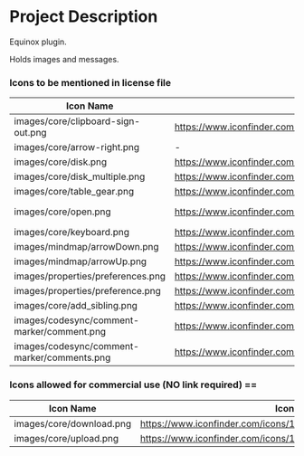 # Project Description

Equinox plugin. 

Holds images and messages.

### Icons to be mentioned in license file 

| Icon Name | Icon Source URL | Copyright URL | Usage |
| ------------- | ------------- | ------------- | ------------- |
| images/core/clipboard-sign-out.png  | https://www.iconfinder.com/icons/25957/clipboard_copy_cut_icon#size=16  | http://p.yusukekamiyamane.com/ | core |
| images/core/arrow-right.png | - | http://www.doublejdesign.co.uk | Core
| images/core/disk.png | https://www.iconfinder.com/icons/5276/disk_download_floppy_save_icon#size=16 | http://www.famfamfam.com/lab/icons/silk/ | core |
| images/core/disk_multiple.png | https://www.iconfinder.com/icons/5277/disk_multiple_save_icon#size=16 | http://www.famfamfam.com/lab/icons/silk/ | core |
| images/core/table_gear.png | https://www.iconfinder.com/icons/5802/gear_table_icon#size=16 | http://www.famfamfam.com/lab/icons/silk/ | core |
| images/core/open.png | https://www.iconfinder.com/icons/27861/open_icon#size=16 |  http://creativecommons.org/licenses/by-nd/3.0/ | core |
| images/core/keyboard.png | https://www.iconfinder.com/icons/36136/keyboard_icon#size=16 | http://www.fatcow.com/ | core |
| images/mindmap/arrowDown.png | https://www.iconfinder.com/icons/211620/arrow_b_right_icon#size=16 | http://opensource.org/licenses/MIT | mindmap |
| images/mindmap/arrowUp.png | https://www.iconfinder.com/icons/211620/arrow_b_right_icon#size=16 | http://opensource.org/licenses/MIT | mindmap |
| images/properties/preferences.png | https://www.iconfinder.com/icons/105256/application_applications_configuration_contact_control_de_desktop_engineering_gear_gears_generator_machine_mime_preferences_reductor_settings_system_tool_tools_work_icon#size=16 | http://www.aha-soft.com/ | properties |
| images/properties/preference.png | https://www.iconfinder.com/icons/105244/application_applications_configuration_contact_control_desktop_engineering_gear_gears_generator_machine_mime_preferences_reductor_settings_system_tool_tools_work_icon#size=16 | http://www.aha-soft.com/ | properties |
| images/core/add_sibling.png | https://www.iconfinder.com/icons/27831/add_blue_minus_new_plus_icon | - | core |
| images/codesync/comment-marker/comment.png | https://www.iconfinder.com/icons/5186/comment_icon#size=16 | http://www.famfamfam.com/lab/icons/silk/ | codesync.sdiff |
| images/codesync/comment-marker/comments.png | https://www.iconfinder.com/icons/5190/comments_icon#size=16 | http://www.famfamfam.com/lab/icons/silk/ | codesync.sdiff |

### Icons allowed for commercial use (NO link required) ==

| Icon Name | Icon Source URL | Usage |
| ------------- | ------------- | ------------- |
| images/core/download.png | https://www.iconfinder.com/icons/14411/arrow_down_download_icon#size=16 | core |
| images/core/upload.png | https://www.iconfinder.com/icons/14667/upload_icon#size=16 | core |



